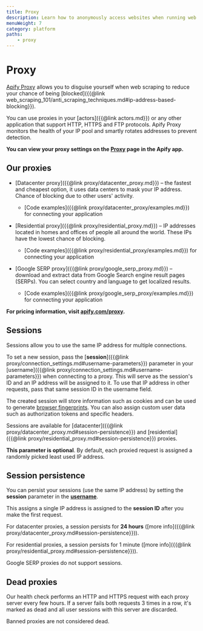 ```yaml
---
title: Proxy
description: Learn how to anonymously access websites when running web scraping or automation jobs. Reduce IP address-based blocking using IP address rotation.
menuWeight: 7
category: platform
paths:
    - proxy
---
```


# [](./proxy) Proxy

[Apify Proxy](https://apify.com/proxy) allows you to disguise yourself when web scraping to reduce your chance of being [blocked]({{@link web_scraping_101/anti_scraping_techniques.md#ip-address-based-blocking}}).

You can use proxies in your [actors]({{@link actors.md}}) or any other application that support HTTP, HTTPS and FTP protocols. Apify Proxy monitors the health of your IP pool and smartly rotates addresses to prevent detection.

**You can view your proxy settings on the [Proxy](https://my.apify.com/proxy) page in the Apify app.**

## [](#our-proxies) Our proxies

* [Datacenter proxy]({{@link proxy/datacenter_proxy.md}}) – the fastest and cheapest option, it uses data centers to mask your IP address. Chance of blocking due to other users' activity.

    * [Code examples]({{@link proxy/datacenter_proxy/examples.md}}) for connecting your application

* [Residential proxy]({{@link proxy/residential_proxy.md}}) – IP addresses located in homes and offices of people all around the world. These IPs have the lowest chance of blocking.

    * [Code examples]({{@link proxy/residential_proxy/examples.md}}) for connecting your application

* [Google SERP proxy]({{@link proxy/google_serp_proxy.md}}) – download and extract data from Google Search engine result pages (SERPs). You can select country and language to get localized results.

    * [Code examples]({{@link proxy/google_serp_proxy/examples.md}}) for connecting your application

**For pricing information, visit [apify.com/proxy](https://apify.com/proxy).**

## [](#sessions) Sessions

Sessions allow you to use the same IP address for multiple connections.

To set a new session, pass the [**session**]({{@link proxy/connection_settings.md#username-parameters}}) parameter in your [username]({{@link proxy/connection_settings.md#username-parameters}}) when connecting to a proxy. This will serve as the session's ID and an IP address will be assigned to it. To use that IP address in other requests, pass that same session ID in the username field.

The created session will store information such as cookies and can be used to generate [browser fingerprints](https://pixelprivacy.com/resources/browser-fingerprinting/). You can also assign custom user data such as authorization tokens and specific headers.

Sessions are available for [datacenter]({{@link proxy/datacenter_proxy.md#session-persistence}}) and [residential]({{@link proxy/residential_proxy.md#session-persistence}}) proxies.

**This parameter is optional**. By default, each proxied request is assigned a randomly picked least used IP address.

## [](#session-persistence) Session persistence

You can persist your sessions (use the same IP address) by setting the **session** parameter in the [**username**](#username-parameters).

This assigns a single IP address is assigned to the **session ID** after you make the first request.

For datacenter proxies, a session persists for **24 hours** ([more info]({{@link proxy/datacenter_proxy.md#session-persistence}})).

For residential proxies, a session persists for 1 minute ([more info]({{@link proxy/residential_proxy.md#session-persistence}})).

Google SERP proxies do not support sessions.

## [](#dead-proxies) Dead proxies

Our health check performs an HTTP and HTTPS request with each proxy server every few hours. If a server fails both requests 3 times in a row, it's marked as dead and all user sessions with this server are discarded.

Banned proxies are not considered dead.


